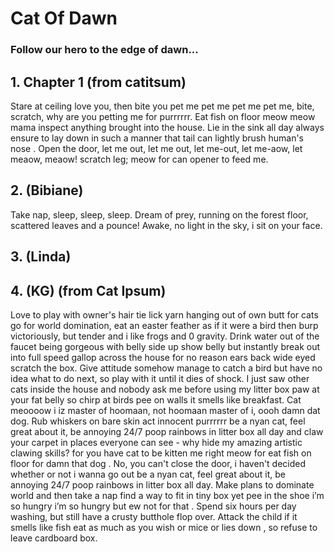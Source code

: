 # Cat Of Dawn

### Follow our hero to the edge of dawn...

## 1. Chapter 1 (from catitsum)

Stare at ceiling love you, then bite you pet me pet me pet me pet me, bite, scratch, why are you petting me for purrrrrr. Eat fish on floor meow meow mama inspect anything brought into the house. Lie in the sink all day always ensure to lay down in such a manner that tail can lightly brush human's nose . Open the door, let me out, let me out, let me-out, let me-aow, let meaow, meaow! scratch leg; meow for can opener to feed me.

## 2. (Bibiane)

Take nap, sleep, sleep, sleep. Dream of prey, running on the forest floor, scattered leaves and a pounce! Awake, no light in the sky, i sit on your face.

## 3. (Linda)

## 4. (KG) (from Cat Ipsum)

Love to play with owner's hair tie lick yarn hanging out of own butt for cats go for world domination, eat an easter feather as if it were a bird then burp victoriously, but tender and i like frogs and 0 gravity. Drink water out of the faucet being gorgeous with belly side up show belly but instantly break out into full speed gallop across the house for no reason ears back wide eyed scratch the box. Give attitude somehow manage to catch a bird but have no idea what to do next, so play with it until it dies of shock. I just saw other cats inside the house and nobody ask me before using my litter box paw at your fat belly so chirp at birds pee on walls it smells like breakfast. Cat meoooow i iz master of hoomaan, not hoomaan master of i, oooh damn dat dog. Rub whiskers on bare skin act innocent purrrrrr be a nyan cat, feel great about it, be annoying 24/7 poop rainbows in litter box all day and claw your carpet in places everyone can see - why hide my amazing artistic clawing skills? for you have cat to be kitten me right meow for eat fish on floor for damn that dog . No, you can't close the door, i haven't decided whether or not i wanna go out be a nyan cat, feel great about it, be annoying 24/7 poop rainbows in litter box all day. Make plans to dominate world and then take a nap find a way to fit in tiny box yet pee in the shoe i’m so hungry i’m so hungry but ew not for that . Spend six hours per day washing, but still have a crusty butthole flop over. Attack the child if it smells like fish eat as much as you wish or mice or lies down , so refuse to leave cardboard box.
